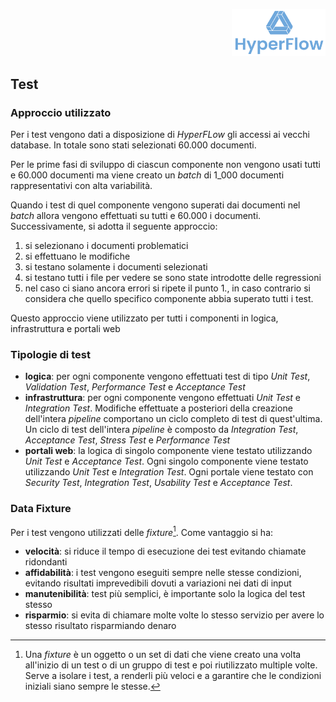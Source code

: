<p style="text-align: right;">
  <img src="https://github.com/Lorenzo-Gardini/Project-Management/blob/main/report/images/hyperflow_logo.png?raw=true" alt="Logo" style="width: 150px;"/>
</p>

## Test

### Approccio utilizzato

Per i test vengono dati a disposizione di _HyperFLow_ gli accessi ai vecchi database. In totale sono stati selezionati 60.000 documenti.

Per le prime fasi di sviluppo di ciascun componente non vengono usati tutti e 60.000 documenti ma viene creato un _batch_ di 1_000 documenti rappresentativi con alta variabilità.

Quando i test di quel componente vengono superati dai documenti nel _batch_ allora vengono effettuati su tutti e 60.000 i documenti. Successivamente, si adotta il seguente approccio:

1. si selezionano i documenti problematici
2. si effettuano le modifiche
3. si testano solamente i documenti selezionati
4. si testano tutti i file per vedere se sono state introdotte delle regressioni
5. nel caso ci siano ancora errori si ripete il punto 1., in caso contrario si considera che quello specifico componente abbia superato tutti i test.

Questo approccio viene utilizzato per tutti i componenti in logica, infrastruttura e portali web

### Tipologie di test

- **logica**: per ogni componente vengono effettuati test di tipo _Unit Test_, _Validation Test_, _Performance Test_ e _Acceptance Test_
- **infrastruttura**: per ogni componente vengono effettuati _Unit Test_ e _Integration Test_. Modifiche effettuate a posteriori della creazione dell'intera _pipeline_ comportano un ciclo completo di test di quest'ultima. Un ciclo di test dell'intera _pipeline_ è composto da _Integration Test_, _Acceptance Test_, _Stress Test_ e _Performance Test_
- **portali web**: la logica di singolo componente viene testato utilizzando _Unit Test_ e _Acceptance Test_. Ogni singolo componente viene testato utilizzando _Unit Test_ e _Integration Test_. Ogni portale viene testato con _Security Test_, _Integration Test_, _Usability Test_ e _Acceptance Test_. 


### Data Fixture

Per i test vengono utilizzati delle _fixture_[^1]. Come vantaggio si ha:

- **velocità**: si riduce il tempo di esecuzione dei test evitando chiamate ridondanti
- **affidabilità**: i test vengono eseguiti sempre nelle stesse condizioni, evitando risultati imprevedibili dovuti a variazioni nei dati di input
- **manutenibilità**: test più semplici, è importante solo la logica del test stesso
- **risparmio**: si evita di chiamare molte volte lo stesso servizio per avere lo stesso risultato risparmiando denaro 

[^1]: Una _fixture_ è un oggetto o un set di dati che viene creato una volta all'inizio di un test o di un gruppo di test e poi riutilizzato multiple volte. Serve a isolare i test, a renderli più veloci e a garantire che le condizioni iniziali siano sempre le stesse.